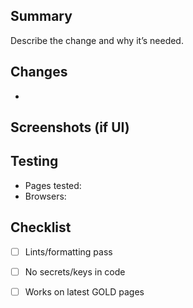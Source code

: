 ## Summary

Describe the change and why it’s needed.

## Changes
-

## Screenshots (if UI)

## Testing
- Pages tested:
- Browsers:

## Checklist
- [ ] Lints/formatting pass
- [ ] No secrets/keys in code
- [ ] Works on latest GOLD pages

